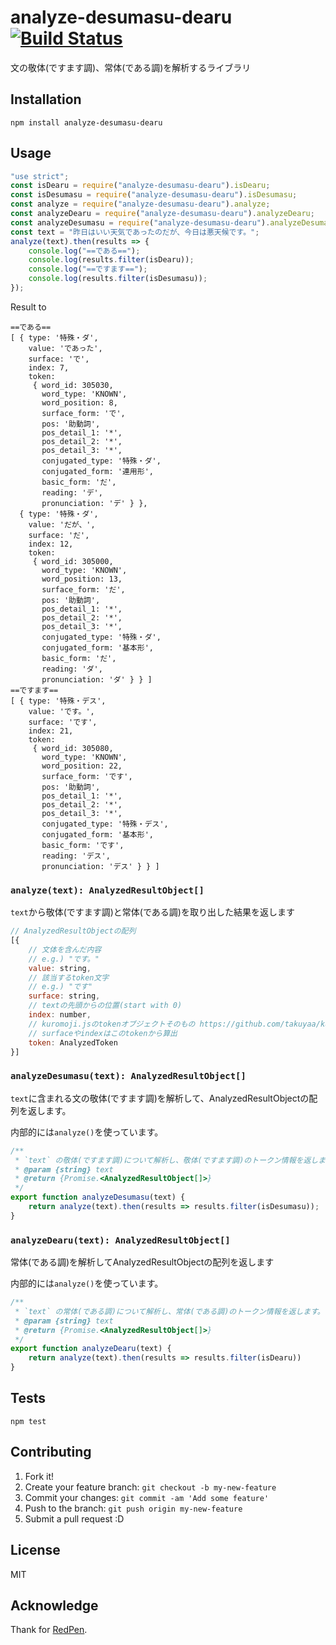 # analyze-desumasu-dearu [![Build Status](https://travis-ci.org/azu/analyze-desumasu-dearu.svg?branch=master)](https://travis-ci.org/azu/analyze-desumasu-dearu)

文の敬体(ですます調)、常体(である調)を解析するライブラリ

## Installation

    npm install analyze-desumasu-dearu

## Usage

```js
"use strict";
const isDearu = require("analyze-desumasu-dearu").isDearu;
const isDesumasu = require("analyze-desumasu-dearu").isDesumasu;
const analyze = require("analyze-desumasu-dearu").analyze;
const analyzeDearu = require("analyze-desumasu-dearu").analyzeDearu;
const analyzeDesumasu = require("analyze-desumasu-dearu").analyzeDesumasu;
const text = "昨日はいい天気であったのだが、今日は悪天候です。";
analyze(text).then(results => {
    console.log("==である==");
    console.log(results.filter(isDearu));
    console.log("==ですます==");
    console.log(results.filter(isDesumasu));
});
```

Result to

```
==である==
[ { type: '特殊・ダ',
    value: 'であった',
    surface: 'で',
    index: 7,
    token: 
     { word_id: 305030,
       word_type: 'KNOWN',
       word_position: 8,
       surface_form: 'で',
       pos: '助動詞',
       pos_detail_1: '*',
       pos_detail_2: '*',
       pos_detail_3: '*',
       conjugated_type: '特殊・ダ',
       conjugated_form: '連用形',
       basic_form: 'だ',
       reading: 'デ',
       pronunciation: 'デ' } },
  { type: '特殊・ダ',
    value: 'だが、',
    surface: 'だ',
    index: 12,
    token: 
     { word_id: 305000,
       word_type: 'KNOWN',
       word_position: 13,
       surface_form: 'だ',
       pos: '助動詞',
       pos_detail_1: '*',
       pos_detail_2: '*',
       pos_detail_3: '*',
       conjugated_type: '特殊・ダ',
       conjugated_form: '基本形',
       basic_form: 'だ',
       reading: 'ダ',
       pronunciation: 'ダ' } } ]
==ですます==
[ { type: '特殊・デス',
    value: 'です。',
    surface: 'です',
    index: 21,
    token: 
     { word_id: 305080,
       word_type: 'KNOWN',
       word_position: 22,
       surface_form: 'です',
       pos: '助動詞',
       pos_detail_1: '*',
       pos_detail_2: '*',
       pos_detail_3: '*',
       conjugated_type: '特殊・デス',
       conjugated_form: '基本形',
       basic_form: 'です',
       reading: 'デス',
       pronunciation: 'デス' } } ]
```

### `analyze(text): AnalyzedResultObject[]`

`text`から敬体(ですます調)と常体(である調)を取り出した結果を返します

```js
// AnalyzedResultObjectの配列
[{
    // 文体を含んだ内容
    // e.g.) "です。"
    value: string,
    // 該当するtoken文字
    // e.g.) "です"
    surface: string,
    // textの先頭からの位置(start with 0)
    index: number,
    // kuromoji.jsのtokenオブジェクトそのもの https://github.com/takuyaa/kuromoji.js#api
    // surfaceやindexはこのtokenから算出
    token: AnalyzedToken
}]
```

### `analyzeDesumasu(text): AnalyzedResultObject[]`
 
`text`に含まれる文の敬体(ですます調)を解析して、AnalyzedResultObjectの配列を返します。

内部的には`analyze()`を使っています。

```js
/**
 * `text` の敬体(ですます調)について解析し、敬体(ですます調)のトークン情報を返します。
 * @param {string} text
 * @return {Promise.<AnalyzedResultObject[]>}
 */
export function analyzeDesumasu(text) {
    return analyze(text).then(results => results.filter(isDesumasu));
}
```
 
### `analyzeDearu(text): AnalyzedResultObject[]`

常体(である調)を解析してAnalyzedResultObjectの配列を返します

内部的には`analyze()`を使っています。

```js
/**
 * `text` の常体(である調)について解析し、常体(である調)のトークン情報を返します。
 * @param {string} text
 * @return {Promise.<AnalyzedResultObject[]>}
 */
export function analyzeDearu(text) {
    return analyze(text).then(results => results.filter(isDearu))
}
```

## Tests

    npm test

## Contributing

1. Fork it!
2. Create your feature branch: `git checkout -b my-new-feature`
3. Commit your changes: `git commit -am 'Add some feature'`
4. Push to the branch: `git push origin my-new-feature`
5. Submit a pull request :D

## License

MIT

## Acknowledge

Thank for [RedPen](http://redpen.cc/ "RedPen").